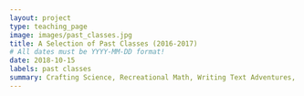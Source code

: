 ```yaml
---
layout: project
type: teaching_page
image: images/past_classes.jpg
title: A Selection of Past Classes (2016-2017)
# All dates must be YYYY-MM-DD format!
date: 2018-10-15
labels: past classes
summary: Crafting Science, Recreational Math, Writing Text Adventures, Making Games with Unity, Wind Turbine Design, Artificial Intelligence and Evolution, Logic and Puzzles, Science of Sound, Math Circle, Musical Instrument Making, RC Cars + Blimps
---
```


